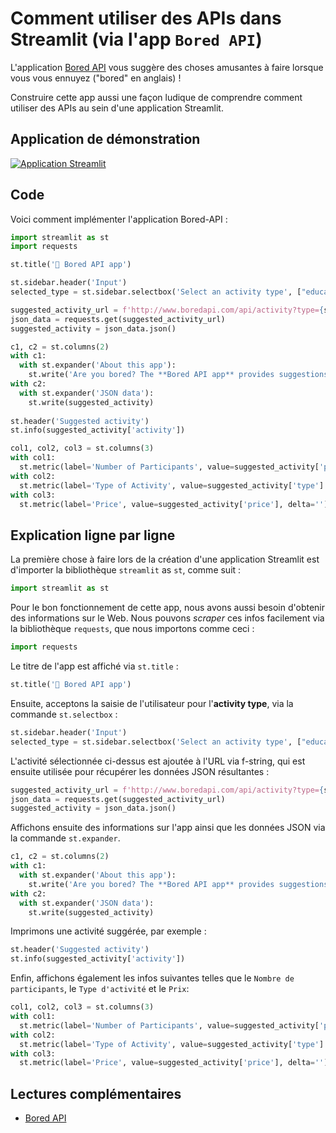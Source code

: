 # Comment utiliser des APIs dans Streamlit (via l'app `Bored API`)

L'application [Bored API](http://www.boredapi.com/) vous suggère des choses amusantes à faire lorsque vous vous ennuyez ("bored" en anglais) !

Construire cette app aussi une façon ludique de comprendre comment utiliser des APIs au sein d'une application Streamlit.


## Application de démonstration

[![Application Streamlit](https://static.streamlit.io/badges/streamlit_badge_black_white.svg)](https://share.streamlit.io/dataprofessor/bored-api-app/)

## Code
Voici comment implémenter l'application Bored-API :
```python
import streamlit as st
import requests

st.title('🏀 Bored API app')

st.sidebar.header('Input')
selected_type = st.sidebar.selectbox('Select an activity type', ["education", "recreational", "social", "diy", "charity", "cooking", "relaxation", "music", "busywork"])

suggested_activity_url = f'http://www.boredapi.com/api/activity?type={selected_type}'
json_data = requests.get(suggested_activity_url)
suggested_activity = json_data.json()

c1, c2 = st.columns(2)
with c1:
  with st.expander('About this app'):
    st.write('Are you bored? The **Bored API app** provides suggestions on activities that you can do when you are bored. This app is powered by the Bored API.')
with c2:
  with st.expander('JSON data'):
    st.write(suggested_activity)
    
st.header('Suggested activity')
st.info(suggested_activity['activity'])

col1, col2, col3 = st.columns(3)
with col1:
  st.metric(label='Number of Participants', value=suggested_activity['participants'], delta='')
with col2:
  st.metric(label='Type of Activity', value=suggested_activity['type'].capitalize(), delta='')
with col3:
  st.metric(label='Price', value=suggested_activity['price'], delta='')
```

## Explication ligne par ligne
La première chose à faire lors de la création d'une application Streamlit est d'importer la bibliothèque `streamlit` as `st`, comme suit :
```python
import streamlit as st
```

Pour le bon fonctionnement de cette app, nous avons aussi besoin d'obtenir des informations sur le Web. Nous pouvons *scraper* ces infos facilement via la bibliothèque `⁣requests`, que nous importons comme ceci :

```python
import requests
```


Le titre de l'app est affiché via `st.title` :
```python
st.title('🏀 Bored API app')
```

Ensuite, acceptons la saisie de l'utilisateur pour l'**activity type**, via la commande `st.selectbox` :
```python
st.sidebar.header('Input')
selected_type = st.sidebar.selectbox('Select an activity type', ["education", "recreational", "social", "diy", "charity", "cooking", "relaxation", "music", "busywork"])
```

L'activité sélectionnée ci-dessus est ajoutée à l'URL via f-string, qui est ensuite utilisée pour récupérer les données JSON résultantes :

```python
suggested_activity_url = f'http://www.boredapi.com/api/activity?type={selected_type}'
json_data = requests.get(suggested_activity_url)
suggested_activity = json_data.json()
```

Affichons ensuite des informations sur l'app ainsi que les données JSON via la commande `st.expander`.
```python
c1, c2 = st.columns(2)
with c1:
  with st.expander('About this app'):
    st.write('Are you bored? The **Bored API app** provides suggestions on activities that you can do. This app is powered by the Bored API.')
with c2:
  with st.expander('JSON data'):
    st.write(suggested_activity)
```

Imprimons une activité suggérée, par exemple :

```python
st.header('Suggested activity')
st.info(suggested_activity['activity'])
```

Enfin, affichons également les infos suivantes telles que le `Nombre de participants`, le `Type d'activité` et le `Prix`:

```python
col1, col2, col3 = st.columns(3)
with col1:
  st.metric(label='Number of Participants', value=suggested_activity['participants'], delta='')
with col2:
  st.metric(label='Type of Activity', value=suggested_activity['type'].capitalize(), delta='')
with col3:
  st.metric(label='Price', value=suggested_activity['price'], delta='')
```

## Lectures complémentaires
- [Bored API](http://www.boredapi.com/)
